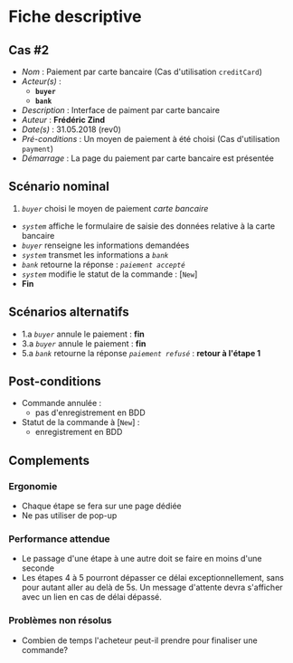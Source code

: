 # Fiche descriptive

## Cas \#2

* _Nom_ : Paiement par carte bancaire (Cas d'utilisation `creditCard`)
* _Acteur(s)_ :
    - **`buyer`**
    - **`bank`**
* _Description_ : Interface de paiment par carte bancaire
* _Auteur_ : **Frédéric Zind**
* _Date(s)_ : 31.05.2018 (rev0)
* _Pré-conditions_ : Un moyen de paiement à été choisi (Cas d'utilisation `payment`)
* _Démarrage_ : La page du paiement par carte bancaire est présentée

## Scénario nominal
1. _`buyer`_ choisi le moyen de paiement _carte bancaire_
* _`system`_ affiche le formulaire de saisie des données relative à la carte bancaire
* _`buyer`_ renseigne les informations demandées
* _`system`_ transmet les informations a _`bank`_
* _`bank`_ retourne la réponse : _`paiement accepté`_
* _`system`_ modifie le statut de la commande : [`New`]
* **Fin**

## Scénarios alternatifs
* 1.a _`buyer`_ annule le paiement : **fin**
* 3.a _`buyer`_ annule le paiement : **fin**
* 5.a _`bank`_ retourne la réponse _`paiement refusé`_ : **retour à l'étape 1**

## Post-conditions
* Commande annulée :
    - pas d'enregistrement en BDD
* Statut de la commande à [`New`] :
    - enregistrement en BDD

## Complements

### Ergonomie
* Chaque étape se fera sur une page dédiée
* Ne pas utiliser de pop-up

### Performance attendue
* Le passage d'une étape à une autre doit se faire en moins d'une seconde
* Les étapes 4 à 5 pourront dépasser ce délai exceptionnellement, sans pour autant aller au delà de 5s. Un message d'attente devra s'afficher avec un lien en cas de délai dépassé.

### Problèmes non résolus
* Combien de temps l'acheteur peut-il prendre pour finaliser une commande?
